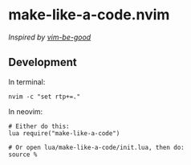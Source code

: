 # make-like-a-code.nvim

_Inspired by [vim-be-good](https://github.com/ThePrimeagen/vim-be-good)_

## Development

In terminal:

```
nvim -c "set rtp+=."  
```

In neovim:

```
# Either do this:
lua require("make-like-a-code")

# Or open lua/make-like-a-code/init.lua, then do:
source %
```
